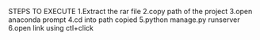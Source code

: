STEPS TO EXECUTE 
1.Extract the rar file 
2.copy path of the project
3.open anaconda prompt
4.cd into path copied
5.python manage.py runserver
6.open link using ctl+click
